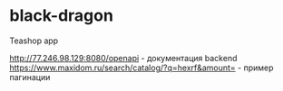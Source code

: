 # black-dragon
Teashop app

http://77.246.98.129:8080/openapi - документация backend
https://www.maxidom.ru/search/catalog/?q=hexrf&amount= - пример пагинации
